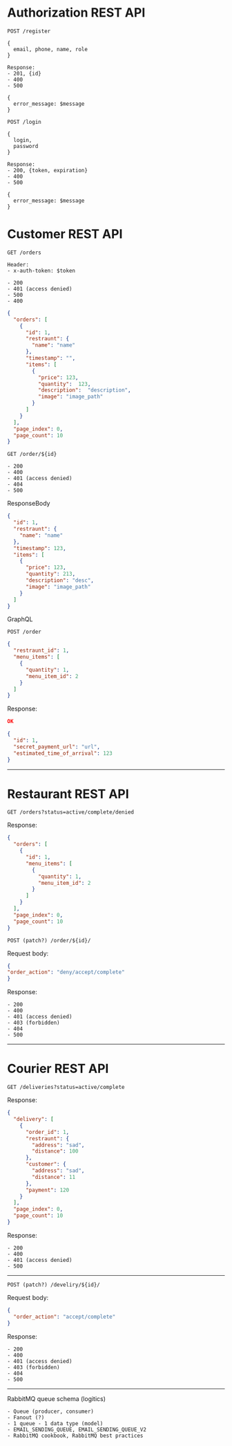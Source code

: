 # Authorization REST API

```http request
POST /register

{
  email, phone, name, role
}

Response:
- 201, {id}
- 400
- 500

{
  error_message: $message
}
```

```http request
POST /login

{
  login,
  password
}

Response:
- 200, {token, expiration}
- 400
- 500

{
  error_message: $message
}
```

# Customer REST API

```http request
GET /orders
```

```
Header:
- x-auth-token: $token

- 200
- 401 (access denied)
- 500
- 400
```

```json
{
  "orders": [
    {
      "id": 1,
      "restraunt": {
        "name": "name"
      },
      "timestamp": "",
      "items": [
        {
          "price": 123,
          "quantity":  123,
          "description":  "description",
          "image": "image_path"
        }
      ]
    }
  ],
  "page_index": 0,
  "page_count": 10
}
```

```http request
GET /order/${id}
```
```status code
- 200
- 400
- 401 (access denied)
- 404
- 500
```

ResponseBody

```json
{
  "id": 1,
  "restraunt": {
    "name": "name"
  },
  "timestamp": 123,
  "items": [
    {
      "price": 123,
      "quantity": 213,
      "description": "desc",
      "image": "image_path"
    }
  ]
}
```

GraphQL
```http request
POST /order
```

```json
{
  "restraunt_id": 1,
  "menu_items": [
    {
      "quantity": 1,
      "menu_item_id": 2
    }
  ]
}
```
Response:

```json
OK

{
  "id": 1,
  "secret_payment_url": "url",
  "estimated_time_of_arrival": 123
}
```

---

# Restaurant REST API

```http request
GET /orders?status=active/complete/denied
```
Response:

```json
{
  "orders": [
    {
      "id": 1,
      "menu_items": [
        {
          "quantity": 1,
          "menu_item_id": 2
        }
      ]
    }
  ],
  "page_index": 0,
  "page_count": 10
}
```

```http request
POST (patch?) /order/${id}/
```

Request body:
```json
{
"order_action": "deny/accept/complete"
}
```
Response:

```
- 200
- 400
- 401 (access denied)
- 403 (forbidden)
- 404
- 500
```

---

# Courier REST API

```http request
GET /deliveries?status=active/complete
```

Response:

```json
{
  "delivery": [
    {
      "order_id": 1,
      "restraunt": {
        "address": "sad",
        "distance": 100
      },
      "customer": {
        "address": "sad",
        "distance": 11
      },
      "payment": 120
    }
  ],
  "page_index": 0,
  "page_count": 10
}
```

Response:
```
- 200
- 400
- 401 (access denied)
- 500
```
---

```http request
POST (patch?) /develiry/${id}/
```

Request body:
```json
{
  "order_action": "accept/complete"
}
```
Response:

```
- 200
- 400
- 401 (access denied)
- 403 (forbidden)
- 404
- 500
```

---

RabbitMQ queue schema (logitics)
```
- Queue (producer, consumer)
- Fanout (?)
- 1 queue - 1 data type (model)
- EMAIL_SENDING_QUEUE, EMAIL_SENDING_QUEUE_V2
- RabbitMQ cookbook, RabbitMQ best practices
```